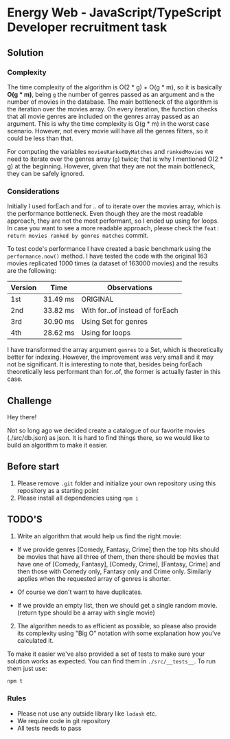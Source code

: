# Energy Web - JavaScript/TypeScript Developer recruitment task

## Solution

### Complexity

The time complexity of the algorithm is O(2 \* g) + O(g \* m), so it is basically **O(g \* m)**, being `g` the number of genres passed as an argument and `m` the number of movies in the database. The main bottleneck of the algorithm is the iteration over the movies array. On every iteration, the function checks that all movie genres are included on the genres array passed as an argument. This is why the time complexity is O(g \* m) in the worst case scenario. However, not every movie will have all the genres filters, so it could be less than that.

For computing the variables `moviesRankedByMatches` and `rankedMovies` we need to iterate over the genres array (`g`) twice; that is why I mentioned O(2 \* g) at the beginning. However, given that they are not the main bottleneck, they can be safely ignored.

### Considerations

Initially I used forEach and for .. of to iterate over the movies array, which is the performance bottleneck. Even though they are the most readable approach, they are not the most performant, so I ended up using for loops. In case you want to see a more readable approach, please check the `feat: return movies ranked by genres matches` commit.

To test code's performance I have created a basic benchmark using the `performance.now()` method. I have tested the code with the original 163 movies replicated 1000 times (a dataset of 163000 movies) and the results are the following:

| Version | Time     | Observations                    |
| ------- | -------- | ------------------------------- |
| 1st     | 31.49 ms | ORIGINAL                        |
| 2nd     | 33.82 ms | With for..of instead of forEach |
| 3rd     | 30.90 ms | Using Set for genres            |
| 4th     | 28.62 ms | Using for loops                 |

I have transformed the array argument `genres` to a Set, which is theoretically better for indexing. However, the improvement was very small and it may not be significant. It is interesting to note that, besides being forEach theoretically less performant than for..of, the former is actually faster in this case.

## Challenge

Hey there!

Not so long ago we decided create a catalogue of our favorite movies (./src/db.json) as json. It is hard to find things there, so we would like to build an algorithm to make it easier.

## Before start

1. Please remove `.git` folder and initialize your own repository using this repository as a starting point
2. Please install all dependencies using `npm i`

## TODO'S

1. Write an algorithm that would help us find the right movie:

- If we provide genres [Comedy, Fantasy, Crime] then the top hits should be movies that have all three of them, then there should be movies that have one of [Comedy, Fantasy], [Comedy, Crime], [Fantasy, Crime] and then those with Comedy only, Fantasy only and Crime only. Similarly applies when the requested array of genres is shorter.

- Of course we don't want to have duplicates.

- If we provide an empty list, then we should get a single random movie. (return type should be a array with single movie)

2. The algorithm needs to as efficient as possible, so please also provide its complexity using "Big O" notation with some explanation how you've calculated it.

To make it easier we've also provided a set of tests to make sure your solution works as expected. You can find them in `./src/__tests__`. To run them just use:

```bash
npm t
```

### Rules

- Please not use any outside library like `lodash` etc.
- We require code in git repository
- All tests needs to pass
